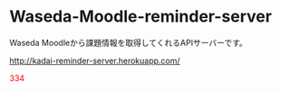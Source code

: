 # Waseda-Moodle-reminder-server

Waseda Moodleから課題情報を取得してくれるAPIサーバーです。

http://kadai-reminder-server.herokuapp.com/
<p style="color:red;">334</p>
